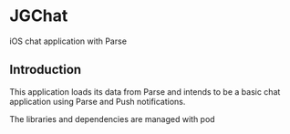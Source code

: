 JGChat
======

iOS chat application with Parse

Introduction
------------

This application loads its data from Parse and intends to be a basic chat
application using Parse and Push notifications.

The libraries and dependencies are managed with pod
